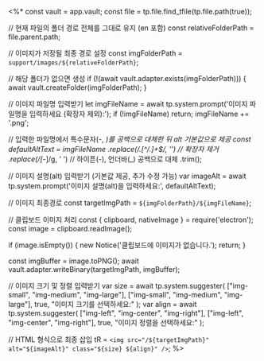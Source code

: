 <%*
const vault = app.vault;
const file = tp.file.find_tfile(tp.file.path(true));

// 현재 파일의 폴더 경로 전체를 그대로 유지 (en 포함)
const relativeFolderPath = file.parent.path;

// 이미지가 저장될 최종 경로 설정
const imgFolderPath = `support/images/${relativeFolderPath}`;

// 해당 폴더가 없으면 생성
if (!(await vault.adapter.exists(imgFolderPath))) {
  await vault.createFolder(imgFolderPath);
}

// 이미지 파일명 입력받기
let imgFileName = await tp.system.prompt('이미지 파일명을 입력하세요 (확장자 제외):');
if (!imgFileName) return;
imgFileName += '.png';

// 입력한 파일명에서 특수문자(-, _)를 공백으로 대체한 뒤 alt 기본값으로 제공
const defaultAltText = imgFileName
  .replace(/\.[^/.]+$/, '')             // 확장자 제거
  .replace(/[-_]/g, ' ')                // 하이픈(-), 언더바(_) 공백으로 대체
  .trim();

// 이미지 설명(alt) 입력받기 (기본값 제공, 추가 수정 가능)
var imageAlt = await tp.system.prompt('이미지 설명(alt)을 입력하세요:', defaultAltText);

// 이미지 최종경로
const targetImgPath = `${imgFolderPath}/${imgFileName}`;

// 클립보드 이미지 처리
const { clipboard, nativeImage } = require('electron');
const image = clipboard.readImage();

if (image.isEmpty()) {
  new Notice('클립보드에 이미지가 없습니다.');
  return;
}

const imgBuffer = image.toPNG();
await vault.adapter.writeBinary(targetImgPath, imgBuffer);

// 이미지 크기 및 정렬 입력받기
var size = await tp.system.suggester(
  ["img-small", "img-medium", "img-large"],
  ["img-small", "img-medium", "img-large"],
  true,
  "이미지 크기를 선택하세요:"
);
var align = await tp.system.suggester(
  ["img-left", "img-center", "img-right"],
  ["img-left", "img-center", "img-right"],
  true,
  "이미지 정렬을 선택하세요:"
);

// HTML 형식으로 최종 삽입
tR = `<img src="/${targetImgPath}" alt="${imageAlt}" class="${size} ${align}" />`;
%>